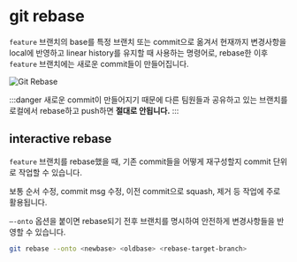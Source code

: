 # git rebase

`feature` 브랜치의 base를 특정 브랜치 또는 commit으로 옮겨서 현재까지 변경사항을 local에 반영하고 linear history를 유지할 때 사용하는 명령어로, rebase한 이후 `feature` 브랜치에는 새로운 commit들이 만들어집니다.

<Image src="../_images/git_rebase.png" alt="Git Rebase"/>

:::danger
새로운 commit이 만들어지기 때문에 다른 팀원들과 공유하고 있는 브랜치를 로컬에서 rebase하고 push하면 **절대로 안됩니다.**
:::

## interactive rebase

`feature` 브랜치를 rebase했을 때, 기존 commit들을 어떻게 재구성할지 commit 단위로 작업할 수 있습니다.

보통 순서 수정, commit msg 수정, 이전 commit으로 squash, 제거 등 작업에 주로 활용됩니다.

`—-onto` 옵션을 붙이면 rebase되기 전후 브랜치를 명시하여 안전하게 변경사항들을 반영할 수 있습니다.

```zsh
git rebase --onto <newbase> <oldbase> <rebase-target-branch>
```
